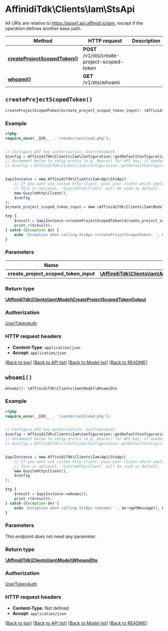 # AffinidiTdk\Clients\Iam\StsApi

All URIs are relative to https://apse1.api.affinidi.io/iam, except if the operation defines another base path.

| Method                                                               | HTTP request                                 | Description |
| -------------------------------------------------------------------- | -------------------------------------------- | ----------- |
| [**createProjectScopedToken()**](StsApi.md#createProjectScopedToken) | **POST** /v1/sts/create-project-scoped-token |             |
| [**whoami()**](StsApi.md#whoami)                                     | **GET** /v1/sts/whoami                       |             |

## `createProjectScopedToken()`

```php
createProjectScopedToken($create_project_scoped_token_input): \AffinidiTdk\Clients\Iam\Model\CreateProjectScopedTokenOutput
```

### Example

```php
<?php
require_once(__DIR__ . '/vendor/autoload.php');


// Configure API key authorization: UserTokenAuth
$config = AffinidiTdk\Clients\Iam\Configuration::getDefaultConfiguration()->setApiKey('authorization', 'YOUR_API_KEY');
// Uncomment below to setup prefix (e.g. Bearer) for API key, if needed
// $config = AffinidiTdk\Clients\Iam\Configuration::getDefaultConfiguration()->setApiKeyPrefix('authorization', 'Bearer');


$apiInstance = new AffinidiTdk\Clients\Iam\Api\StsApi(
    // If you want use custom http client, pass your client which implements `GuzzleHttp\ClientInterface`.
    // This is optional, `GuzzleHttp\Client` will be used as default.
    new GuzzleHttp\Client(),
    $config
);
$create_project_scoped_token_input = new \AffinidiTdk\Clients\Iam\Model\CreateProjectScopedTokenInput(); // \AffinidiTdk\Clients\Iam\Model\CreateProjectScopedTokenInput | CreateProjectScopedToken

try {
    $result = $apiInstance->createProjectScopedToken($create_project_scoped_token_input);
    print_r($result);
} catch (Exception $e) {
    echo 'Exception when calling StsApi->createProjectScopedToken: ', $e->getMessage(), PHP_EOL;
}
```

### Parameters

| Name                                  | Type                                                                                                          | Description              | Notes |
| ------------------------------------- | ------------------------------------------------------------------------------------------------------------- | ------------------------ | ----- |
| **create_project_scoped_token_input** | [**\AffinidiTdk\Clients\Iam\Model\CreateProjectScopedTokenInput**](../Model/CreateProjectScopedTokenInput.md) | CreateProjectScopedToken |       |

### Return type

[**\AffinidiTdk\Clients\Iam\Model\CreateProjectScopedTokenOutput**](../Model/CreateProjectScopedTokenOutput.md)

### Authorization

[UserTokenAuth](../../README.md#UserTokenAuth)

### HTTP request headers

- **Content-Type**: `application/json`
- **Accept**: `application/json`

[[Back to top]](#) [[Back to API list]](../../README.md#endpoints)
[[Back to Model list]](../../README.md#models)
[[Back to README]](../../README.md)

## `whoami()`

```php
whoami(): \AffinidiTdk\Clients\Iam\Model\WhoamiDto
```

### Example

```php
<?php
require_once(__DIR__ . '/vendor/autoload.php');


// Configure API key authorization: UserTokenAuth
$config = AffinidiTdk\Clients\Iam\Configuration::getDefaultConfiguration()->setApiKey('authorization', 'YOUR_API_KEY');
// Uncomment below to setup prefix (e.g. Bearer) for API key, if needed
// $config = AffinidiTdk\Clients\Iam\Configuration::getDefaultConfiguration()->setApiKeyPrefix('authorization', 'Bearer');


$apiInstance = new AffinidiTdk\Clients\Iam\Api\StsApi(
    // If you want use custom http client, pass your client which implements `GuzzleHttp\ClientInterface`.
    // This is optional, `GuzzleHttp\Client` will be used as default.
    new GuzzleHttp\Client(),
    $config
);

try {
    $result = $apiInstance->whoami();
    print_r($result);
} catch (Exception $e) {
    echo 'Exception when calling StsApi->whoami: ', $e->getMessage(), PHP_EOL;
}
```

### Parameters

This endpoint does not need any parameter.

### Return type

[**\AffinidiTdk\Clients\Iam\Model\WhoamiDto**](../Model/WhoamiDto.md)

### Authorization

[UserTokenAuth](../../README.md#UserTokenAuth)

### HTTP request headers

- **Content-Type**: Not defined
- **Accept**: `application/json`

[[Back to top]](#) [[Back to API list]](../../README.md#endpoints)
[[Back to Model list]](../../README.md#models)
[[Back to README]](../../README.md)
